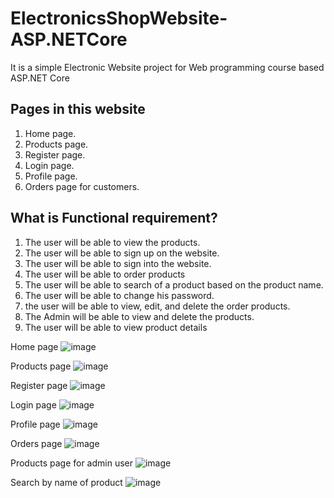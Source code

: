 # ElectronicsShopWebsite-ASP.NETCore
It is a simple Electronic Website project for Web programming course based ASP.NET Core

Pages in this website
----------------------------
1. Home page.
2. Products page.
3. Register page.
4. Login page.
5. Profile page.
6. Orders page for customers.

   
What is Functional requirement?
----------------------------
1. The user will be able to view the products.
2. The user will be able to sign up on the website.
3. The user will be able to sign into the website.
4. The user will be able to order products
5. The user will be able to search of a product based on 
the product name.
6. The user will be able to change his password.
7. the user will be able to view, edit, and delete the order 
products.
8. The Admin will be able to view and delete the 
products.
9. The user will be able to view product details

Home page
![image](https://github.com/dalal-01/ElectronicsShopWebsite-ASP.NETCore/assets/113533489/5b8e6587-6f89-4db6-9375-879d0118cb43)

Products page
![image](https://github.com/dalal-01/ElectronicsShopWebsite-ASP.NETCore/assets/113533489/782982d7-7e80-40f5-831b-75cbb15742e6)

Register page
![image](https://github.com/dalal-01/ElectronicsShopWebsite-ASP.NETCore/assets/113533489/fc420914-6603-4b54-a2ab-5c5bf6a0d3c9)

Login page
![image](https://github.com/dalal-01/ElectronicsShopWebsite-ASP.NETCore/assets/113533489/3e426dd7-69b8-4d43-8cc0-0f1c5487dcec)

Profile page
![image](https://github.com/dalal-01/ElectronicsShopWebsite-ASP.NETCore/assets/113533489/6942c6e9-a580-40c2-add9-a96285daa3f6)

Orders page
![image](https://github.com/dalal-01/ElectronicsShopWebsite-ASP.NETCore/assets/113533489/b471c623-695c-4490-8d26-388de6c2ea77)

Products page for admin user
![image](https://github.com/dalal-01/ElectronicsShopWebsite-ASP.NETCore/assets/113533489/2ec51665-91bb-4228-a935-72c6766f9146)

Search by name of product
![image](https://github.com/dalal-01/ElectronicsShopWebsite-ASP.NETCore/assets/113533489/b0436c84-0daf-48c8-8389-29b7777f2cde)














